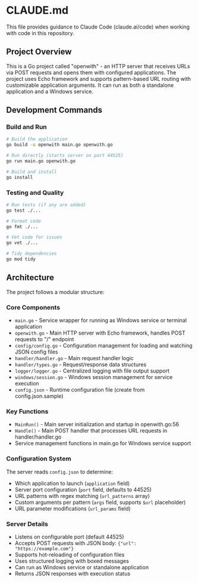 # CLAUDE.md

This file provides guidance to Claude Code (claude.ai/code) when working with code in this repository.

## Project Overview

This is a Go project called "openwith" - an HTTP server that receives URLs via POST requests and opens them with configured applications. The project uses Echo framework and supports pattern-based URL routing with customizable application arguments. It can run as both a standalone application and a Windows service.

## Development Commands

### Build and Run
```bash
# Build the application
go build -o openwith main.go openwith.go

# Run directly (starts server on port 44525)
go run main.go openwith.go

# Build and install
go install
```

### Testing and Quality
```bash
# Run tests (if any are added)
go test ./...

# Format code
go fmt ./...

# Vet code for issues
go vet ./...

# Tidy dependencies
go mod tidy
```

## Architecture

The project follows a modular structure:

### Core Components
- `main.go` - Service wrapper for running as Windows service or terminal application
- `openwith.go` - Main HTTP server with Echo framework, handles POST requests to "/" endpoint
- `config/config.go` - Configuration management for loading and watching JSON config files
- `handler/handler.go` - Main request handler logic
- `handler/types.go` - Request/response data structures
- `logger/logger.go` - Centralized logging with file output support
- `windows/session.go` - Windows session management for service execution
- `config.json` - Runtime configuration file (create from config.json.sample)

### Key Functions
- `MainRun()` - Main server initialization and startup in openwith.go:56
- `Handle()` - Main POST handler that processes URL requests in handler/handler.go
- Service management functions in main.go for Windows service support

### Configuration System
The server reads `config.json` to determine:
- Which application to launch (`application` field)
- Server port configuration (`port` field, defaults to 44525)
- URL patterns with regex matching (`url_patterns` array)
- Custom arguments per pattern (`args` field, supports `$url` placeholder)
- URL parameter modifications (`url_params` field)

### Server Details
- Listens on configurable port (default 44525)
- Accepts POST requests with JSON body: `{"url": "https://example.com"}`
- Supports hot-reloading of configuration files
- Uses structured logging with boxed messages
- Can run as Windows service or standalone application
- Returns JSON responses with execution status
